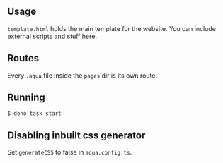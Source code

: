 ## Usage
`template.html` holds the main template for the website. You can include external scripts and stuff here.

## Routes
Every `.aqua` file inside the `pages` dir is its own route.

## Running
```
$ deno task start
```

## Disabling inbuilt css generator
Set `generateCSS` to false in `aqua.config.ts`.